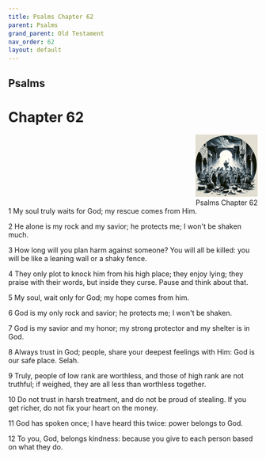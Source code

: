 ```yaml
---
title: Psalms Chapter 62
parent: Psalms
grand_parent: Old Testament
nav_order: 62
layout: default
---
```


## Psalms

# Chapter 62

<div style="clear: both; text-align: right;">
    <img src="/assets/Image/Psalms/500/62.jpg" alt="Psalms Chapter 62" class="chapter-image" style="max-width: 25%; height: auto;"/>
    <figcaption style="font-size: 14px;">Psalms Chapter 62</figcaption>
</div>
1 My soul truly waits for God; my rescue comes from Him.

2 He alone is my rock and my savior; he protects me; I won't be shaken much.

3 How long will you plan harm against someone? You will all be killed: you will be like a leaning wall or a shaky fence.

4 They only plot to knock him from his high place; they enjoy lying; they praise with their words, but inside they curse. Pause and think about that.

5 My soul, wait only for God; my hope comes from him.

6 God is my only rock and savior; he protects me; I won't be shaken.

7 God is my savior and my honor; my strong protector and my shelter is in God.

8 Always trust in God; people, share your deepest feelings with Him: God is our safe place. Selah.

9 Truly, people of low rank are worthless, and those of high rank are not truthful; if weighed, they are all less than worthless together.

10 Do not trust in harsh treatment, and do not be proud of stealing. If you get richer, do not fix your heart on the money.

11 God has spoken once; I have heard this twice: power belongs to God.

12 To you, God, belongs kindness: because you give to each person based on what they do.


